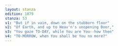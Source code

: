 ```yaml
---
layout: stanza
edition: 1879
stanza: 53
v1: "But if in vain, down on the stubborn floor"
v2: "Of Earth, and up to Heav'n's unopening Door,"
v3: "You gaze TO-DAY, while You are You--how then"
v4: "TO-MORROW, when You shall be You no more?"
---
```

